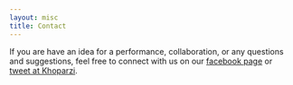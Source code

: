 ```yaml
---
layout: misc
title: Contact
---
```


If you are have an idea for a performance, collaboration, or any questions and suggestions, feel free to connect with us on our [facebook page](https://fb.me/algoraveindia) or [tweet at Khoparzi](https://twitter.com/intent/tweet?text=My%question%about%Millennial%is:%&amp;via=khoparzi).
